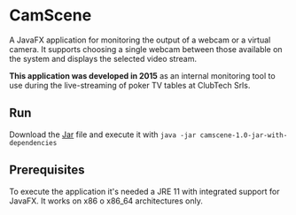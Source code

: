 # CamScene

A JavaFX application for monitoring the output of a webcam or a virtual camera.
It supports choosing a single webcam between those available on the system and
displays the selected video stream.

**This application was developed in 2015** as an internal monitoring tool to use
during the live-streaming of poker TV tables at ClubTech Srls.


## Run

Download the [Jar][uberjar] file and execute it with `java -jar camscene-1.0-jar-with-dependencies`


## Prerequisites

To execute the application it's needed a JRE 11 with integrated support for
JavaFX. It works on x86 o x86_64 architectures only.


[//]: # (assets)

  [uberjar]: <https://github.com/rafftre/camscene/releases/tag/v1.0/camscene-1.0-jar-with-dependencies.jar>

